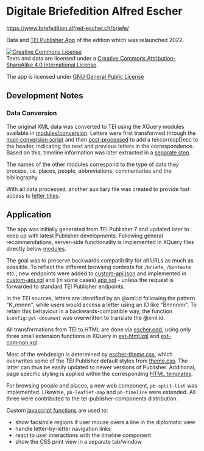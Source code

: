 # Digitale Briefedition Alfred Escher

https://www.briefedition.alfred-escher.ch/briefe/

Data and [TEI Publisher App](https://teipublisher.com/index.html) of the edition which was relaunched 2022. 

<a rel="license" href="http://creativecommons.org/licenses/by-sa/4.0/"><img alt="Creative Commons License" style="border-width:0" src="https://i.creativecommons.org/l/by-sa/4.0/80x15.png" /></a><br />Texts and data are licensed under a <a rel="license" href="http://creativecommons.org/licenses/by-sa/4.0/">Creative Commons Attribution-ShareAlike 4.0 International License</a>.

The app is licensed under [GNU General Public License](https://www.gnu.org/licenses/gpl-3.0.en.html)

## Development Notes

### Data Conversion

The original XML data was converted to TEI using the XQuery modules available in [modules/conversion](modules/conversion/). Letters were first transformed through the [main conversion script](modules/conversion/letters.xql) and then [post-processed](modules/conversion/correspContext.xql) to add a tei:correspDesc to the header, indicating the next and previous letters in the correspondence. Based on this, timeline information was later extracted in a [separate step](modules/conversion/timeline.xql).

The names of the other modules correspond to the type of data they process, i.e. places, people, abbreviations, commentaries and the bibliography.

With all data processed, another auxiliary file was created to provide fast access to [letter titles](modules/conversion/titles.xql).

## Application

The app was initially generated from TEI Publisher 7 and updated later to keep up with latest Publisher developments. Following general recommendations, server-side functionality is implemented in XQuery files directly below [modules](modules/). 

The goal was to preserve backwards compatibility for all URLs as much as possible. To reflect the different browsing contexts for `/briefe`, `/kontexte` etc., new endpoints were added to [custom-api.json](modules/custom-api.json) and implemented in [custom-api.xql](modules/custom-api.xql) and (in some cases) [app.xql](modules/app.xql) - unless the request is forwarded to standard TEI Publisher endpoints.

In the TEI sources, letters are identified by an @xml:id following the pattern "K_nnnnn", while users would access a letter using an ID like "Bnnnnnn". To retain this behaviour in a backwards-compatible way, the function `$config:get-document` was overwritten to translate the @xml:id.

All transformations from TEI to HTML are done via [escher.odd](resources/odd/escher.odd), using only three small extension functions in XQuery in [ext-html.xql](modules/ext-html.xql) and [ext-common.xql](modules/ext-common.xql).

Most of the webdesign is determined by [escher-theme.css](resources/css/escher-theme.css), which overwrites some of the TEI Publisher default styles from [theme.css](resources/css/theme.css). The latter can thus be easily updated to newer versions of Publisher. Additional, page specific styling is applied within the corresponding [HTML templates](templates/).

For browsing people and places, a new web component, `pb-split-list` was implemented. Likewise, `pb-leaflet-map` and `pb-timeline` were extended. All three were contributed to the tei-publisher-components distribution.

Custom [javascript functions](resources/scripts/app/escher.js) are used to:

* show facsimile regions if user mouse overs a line in the diplomatic view
* handle letter-by-letter navigation links
* react to user interactions with the timeline component
* show the CSS print view in a separate tab/window